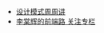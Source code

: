 * [设计模式周周讲](https://github.com/lvzhenbang/article/blob/master/design-pattern/index.md)
* [李棠辉的前端路
关注专栏
](https://zhuanlan.zhihu.com/c_147301852)